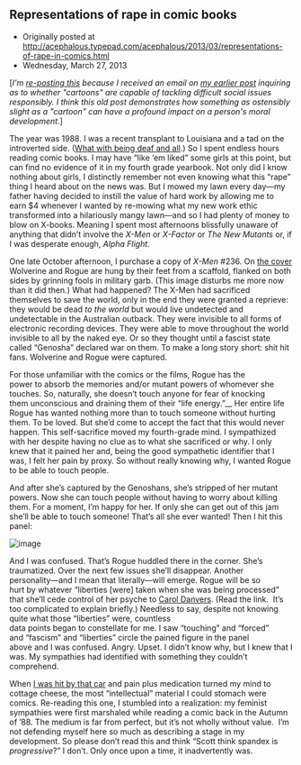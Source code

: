 ## Representations of rape in comic books

 * Originally posted at http://acephalous.typepad.com/acephalous/2013/03/representations-of-rape-in-comics.html
 * Wednesday, March 27, 2013



[_I'm [re-posting this](http://acephalous.typepad.com/acephalous/2006/06/comic\_book\_rape.html) because I received an email on [my earlier post](http://www.lawyersgunsmoneyblog.com/2013/03/game-of-thrones-only-anime)
 inquiring as to whether "cartoons" are capable of tackling difficult 
social issues responsibly. I think this old post demonstrates how 
something as ostensibly slight as a "cartoon" can have a profound impact
 on a person's moral development_.]

The year was 1988. I was a recent transplant to Louisiana and a  tad on the introverted side. ([What with being deaf and all](http://acephalous.typepad.com/acephalous/2006/05/two\_posts\_writt.html).)
 So I spent endless hours reading comic  books. I may have “like ‘em 
liked” some girls at this point, but can find no  evidence of it in my 
fourth grade yearbook. Not only did I know nothing about girls, I 
distinctly remember not even knowing what this “rape” thing I heard 
about on the news  was. But I mowed my lawn every day—my father having 
decided to instill  the value of hard work by allowing me to earn $4 
whenever I wanted by re-mowing what my new work ethic transformed into a
 hilariously mangy lawn—and so I had plenty of money to blow on X-books.
 Meaning I spent most afternoons  blissfully unaware of anything that 
didn’t involve the _X-Men_ or _X-Factor_ or _The New Mutants_ or, if I was desperate enough, _Alpha Flight_.

One late October afternoon, I purchase a copy of _X-Men_ #236. On [the cover](http://acephalous.typepad.com/01.jpg)
 Wolverine and Rogue are hung by their feet from a scaffold, flanked on 
both  sides by grinning fools in military garb. (This image disturbs me 
 more now than it did then.) What had happened? The X-Men had sacrificed
 themselves to save the world, only in the end they were granted a 
reprieve: they would be dead _to the world_ but  would live 
undetected and undetectable in the Australian outback. They  were 
invisible to all forms of electronic recording devices. They were  able 
to move throughout the world invisible to all by the naked eye. Or so 
they thought until a fascist state called “Genosha” declared war on 
them. To make a long story short: shit hit fans. Wolverine and Rogue 
were captured.

For those unfamiliar with the comics or the films, Rogue has the  
power to absorb the memories and/or mutant powers of whomever she  
touches. So, naturally, she doesn’t touch anyone for fear of knocking  
them unconscious and draining them of their “life energy.”__ Her 
entire life Rogue  has wanted nothing more than to touch someone without
 hurting them. To  be loved. But she’d come to accept the fact that this
 would never  happen. This self-sacrifice moved my fourth-grade mind. I 
sympathized  with her despite having no clue as to what she sacrificed 
or why. I  only knew that it pained her and, being the good sympathetic 
identifier that I was,  I felt her pain by proxy. So without really 
knowing why, I wanted Rogue to  be able to touch people.

And after she’s captured by the Genoshans, she’s stripped of her 
mutant  powers. Now she can touch people without having to worry about 
killing  them. For a moment, I’m happy for her. If only she can get out 
of this  jam she’ll be able to touch someone! That’s all she ever 
wanted! Then I  hit this panel:

![image](http://acephalous.typepad.com/upload13.jpg)

And  I was confused. That’s Rogue huddled there in the corner. She’s 
 traumatized. Over the next few issues she’ll disappear. Another  
personality—and I mean that literally—will emerge. Rogue will be so  
hurt by whatever “liberties [were] taken when she was being processed”  
that she’ll cede control of her psyche to [Carol Danvers](http://en.wikipedia.org/wiki/Carol\_Danvers).
 (Read the link.  It’s too complicated to explain briefly.) Needless to 
 say, despite not knowing quite what those “liberties” were, countless  
data points began to constellate for me. I saw “touching” and “forced”  
and “fascism” and “liberties” circle the pained figure in the panel  
above and I was confused. Angry. Upset. I didn’t know why, but I knew 
that I was. My sympathies had identified with something they couldn’t  
comprehend.

When [I was hit by that car](http://acephalous.typepad.com/acephalous/2006/05/why\_i\_didnt\_pos.html)
 and pain plus medication turned my  mind to cottage cheese, the most 
“intellectual” material I could  stomach were comics. Re-reading this 
one, I stumbled into a  realization: my feminist sympathies were first 
marshaled while reading  a comic back in the Autumn of ’88. The medium 
is far from perfect, but it’s not wholly without value.  I’m not 
defending  myself here so much as describing a stage in my development. 
So please  don’t read this and think “Scott think spandex is _progressive_?” I don’t. Only once upon a time, it inadvertently was.

		
